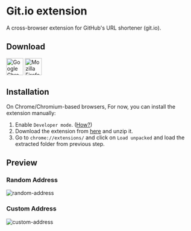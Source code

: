 # Git.io extension
A cross-browser extension for GitHub's URL shortener (git.io).
## Download
<a href="#installation"><img src="https://user-images.githubusercontent.com/20593549/109499549-4aa09900-7aaa-11eb-9a08-606576d9b18a.png" alt="Google Chrome" width="45"/></a>
<a href="https://addons.mozilla.org/en-GB/firefox/addon/git-io/"><img src="https://user-images.githubusercontent.com/20593549/109499665-71f76600-7aaa-11eb-96a7-caa03382d615.png" alt="Mozilla Firefox" width="45" /></a>
## Installation
On Chrome/Chromium-based browsers, For now, you can install the extension manually:
1. Enable `Developer mode`. ([How?](https://developer.chrome.com/docs/extensions/mv2/faq/#faq-dev-01))
2. Download the extension from [here](https://github.com/mahdyar/git.io-extension/archive/main.zip) and unzip it.
3. Go to `chrome://extensions/` and click on `Load unpacked` and load the extracted folder from previous step.
## Preview
### Random Address
![random-address](https://user-images.githubusercontent.com/20593549/109649199-d2e97180-7b70-11eb-977f-aa917dffee03.gif)
### Custom Address
![custom-address](https://user-images.githubusercontent.com/20593549/109649187-ce24bd80-7b70-11eb-8143-6d4ecd9c5108.gif)